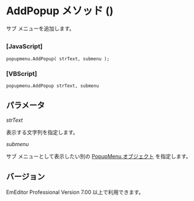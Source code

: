 # AddPopup メソッド ()

サブ メニューを追加します。

## 

### \[JavaScript\]

```
popupmenu.AddPopup( strText, submenu );
```

### \[VBScript\]

```
popupmenu.AddPopup strText, submenu
```

## パラメータ

_strText_

表示する文字列を指定します。

_submenu_

サブ メニューとして表示したい別の [PopupMenu オブジェクト](index) を指定します。

## バージョン

EmEditor Professional Version 7.00 以上で利用できます。
